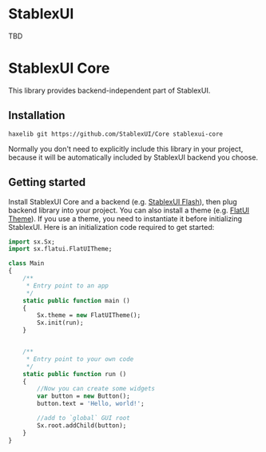 StablexUI
======================

TBD


StablexUI Core
=======================
This library provides backend-independent part of StablexUI.


Installation
-----------------------
```
haxelib git https://github.com/StablexUI/Core stablexui-core
```
Normally you don't need to explicitly include this library in your project, because it will be automatically included by
StablexUI backend you choose.


Getting started
-----------------------
Install StablexUI Core and a backend (e.g. [StablexUI Flash](https://github.com/StablexUI/Flash)), then plug backend library into your project.
You can also install a theme (e.g. [FlatUI Theme](https://github.com/StablexUI/Theme-FlatUI)). If you use a theme, you need to instantiate it before initializing StablexUI.
Here is an initialization code required to get started:
```Haxe
import sx.Sx;
import sx.flatui.FlatUITheme;

class Main
{
    /**
     * Entry point to an app
     */
    static public function main ()
    {
        Sx.theme = new FlatUITheme();
        Sx.init(run);
    }


    /**
     * Entry point to your own code
     */
    static public function run ()
    {
        //Now you can create some widgets
        var button = new Button();
        button.text = 'Hello, world!';

        //add to `global` GUI root
        Sx.root.addChild(button);
    }
}
```